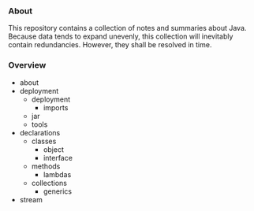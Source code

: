 ### About
This repository contains a collection of notes and summaries about Java.
Because data tends to expand unevenly, this collection will inevitably contain redundancies.
However, they shall be resolved in time.


### Overview

* about
* deployment
    * deployment
        * imports
    * jar
    * tools
* declarations
    * classes
        * object
        * interface
    * methods
        * lambdas
    * collections
        * generics
* stream
        

